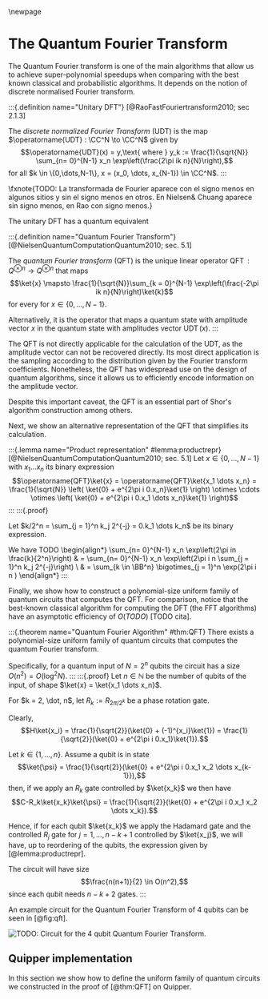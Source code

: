 \newpage

# The Quantum Fourier Transform

The Quantum Fourier transform is one of the main algorithms that allow us to achieve super-polynomial speedups when comparing with the best known classical and probabilistic algorithms. It depends on the notion of discrete normalised Fourier transform.


:::{.definition name="Unitary DFT"} 
[@RaoFastFouriertransform2010; sec 2.1.3]

The *discrete normalized Fourier Transform* (UDT) is the map $\operatorname{UDT} : \CC^N \to \CC^N$ given by
$$\operatorname{UDT}(x) = y,\text{ where } y_k := \frac{1}{\sqrt{N}} \sum_{n= 0}^{N-1} x_n \exp\left(\frac{2\pi ik n}{N}\right),$$
for all $k \in \{0,\dots,N-1\}, x = (x_0, \dots, x_{N-1}) \in \CC^N$.
:::

\fxnote{TODO: La transformada de Fourier aparece con el signo menos en algunos sitios y sin el signo menos en otros. En Nielsen\& Chuang aparece sin signo menos, en Rao con signo menos.}

The unitary DFT has a quantum equivalent

:::{.definition name="Quantum Fourier Transform"}
[@NielsenQuantumComputationQuantum2010; sec. 5.1]

The *quantum Fourier transform* (QFT) is the unique linear operator $\operatorname{QFT}: Q^{\otimes n} \to Q^{\otimes n}$ that maps $$\ket{x} \mapsto \frac{1}{\sqrt{N}}\sum_{k = 0}^{N-1} \exp\left(\frac{-2\pi ik n}{N}\right)\ket{k}$$
for every for $x \in \{0,\dots, N-1\}$.

Alternatively, it is the operator that maps a quantum state with amplitude vector $x$ in the quantum state with amplitudes vector $\operatorname{UDT}(x)$.
:::

The QFT is not directly applicable for the calculation of the UDT, as the amplitude vector can not be recovered directly. Its most direct application is the sampling according to the distribution given by the Fourier transform coefficients. Nonetheless, the QFT has widespread use on the design of quantum algorithms, since it allows us to efficiently encode information on the amplitude vector.

Despite this important caveat, the QFT is an essential part of Shor's algorithm construction among others.


Next, we show an alternative representation of the QFT that simplifies its calculation.

:::{.lemma name="Product representation" #lemma:productrepr}
[@NielsenQuantumComputationQuantum2010; sec. 5.1]
Let $x \in \{0,\dots, N-1\}$ with $x_1 \dots x_n$ its binary expression
$$\operatorname{QFT}\ket{x} = \operatorname{QFT}\ket{x_1 \dots x_n} = \frac{1}{\sqrt{N}} \left( \ket{0} + e^{2\pi i 0.x_n}\ket{1} \right) \otimes \cdots \otimes  \left( \ket{0} + e^{2\pi i 0.x_1 \dots x_n}\ket{1} \right)$$
:::
:::{.proof}

Let $k/2^n = \sum_{j = 1}^n k_j 2^{-j} = 0.k_1 \dots k_n$ be its binary expression.

We have TODO
\begin{align*}
\sum_{n= 0}^{N-1} x_n \exp\left(2\pi in \frac{k}{2^n}\right) & = \sum_{n= 0}^{N-1} x_n \exp\left(2\pi i n \sum_{j = 1}^n k_j 2^{-j}\right) \\
& = \sum_{k \in \BB^n} \bigotimes_{j = 1}^n \exp(2\pi i n )
\end{align*}
:::

Finally, we show how to construct a polynomial-size uniform family of quantum circuits that computes the QFT.
For comparison, notice that the best-known classical algorithm for computing the DFT (the FFT algorithms) have an asymptotic efficiency of $O(TODO)$ [TODO cita].

:::{.theorem name="Quantum Fourier Algorithm" #thm:QFT}
There exists a polynomial-size uniform family of quantum circuits that computes the quantum Fourier transform.

Specifically, for a quantum input of $N = 2^n$ qubits the circuit has a size $O(n^2) = O(\log^2 N).$
:::
:::{.proof}
Let $n \in \mathbb{N}$ be the number of qubits of the input, of shape $\ket{x} = \ket{x_1 \dots x_n}$.

For $k = 2, \dot, n$, let $R_k := R_{2\pi/2^k}$ be a phase rotation gate.

Clearly, $$H\ket{x_i} = \frac{1}{\sqrt{2}}(\ket{0} + (-1)^{x_i}\ket{1}) = \frac{1}{\sqrt{2}}(\ket{0} + e^{2\pi i 0.x_1}\ket{1}).$$

Let $k \in \{1,\dots,n\}$.
Assume a qubit is in state $$\ket{\psi} = \frac{1}{\sqrt{2}}(\ket{0} + e^{2\pi i 0.x_1 x_2 \dots x_{k-1}}),$$
then, if we apply an $R_k$ gate controlled by $\ket{x_k}$ we then have 
$$C-R_k\ket{x_k}\ket{\psi} = \frac{1}{\sqrt{2}}(\ket{0} + e^{2\pi i 0.x_1 x_2 \dots x_k}).$$

Hence, if for each qubit $\ket{x_k}$ we apply the Hadamard gate and the controlled $R_j$ gate for $j=1,\dots, n-k+1$ controlled by $\ket{x_j}$, we will have, up to reordering of the qubits, the expression given by [@lemma:productrepr].

The circuit will have size  $$\frac{n(n+1)}{2} \in O(n^2),$$ since each qubit needs $n-k+2$ gates.
:::

An example circuit for the Quantum Fourier Transform of 4 qubits can be seen in [@fig:qft].


![TODO: Circuit for the 4 qubit Quantum Fourier Transform.]()

## Quipper implementation

In this section we show how to define the uniform family of quantum circuits we constructed in the proof of [@thm:QFT] on Quipper.



